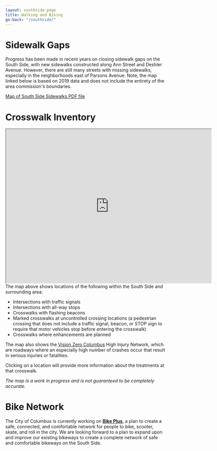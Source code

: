 ```yaml
---
layout: southside-page
title: Walking and Biking
go-back: "/southside/"
---
```


# Sidewalk Gaps
Progress has been made in recent years on closing sidewalk gaps on the South Side, with new sidewalks constructed along Ann Street and Deshler Avenue. However, there are still many streets with missing sidewalks, especially in the neighborhoods east of Parsons Avenue. Note, the map linked below is based on 2019 data and does not include the entirety of the area commission's boundaries.

<a href="https://files.soltesz.xyz/southside/S%20Columbus%20Inventory_sidewalk_v3.pdf" class="stuff__button button"><i class="fas fa-map fa-fw button__icon button__icon--left"></i> Map of South Side Sidewalks  <span class="stuff__link-type">PDF file</span></a>

# Crosswalk Inventory
<div class="map-container">
    <iframe src="https://www.google.com/maps/d/embed?mid=1t0GH7BHKV7hQdGBqkKE7CvFoW3dKvJc&ehbc=2E312F&noprof=1" width="640" height="480" class="embed-map"></iframe>
</div>
The map above shows locations of the following within the South Side and surrounding area:

- Intersections with traffic signals
- Intersections with all-way stops
- Crosswalks with flashing beacons
- Marked crosswalks at uncontrolled crossing locations (a pedestrian crossing that does not include a traffic signal, beacon, or STOP sign to require that motor vehicles stop before entering the crosswalk)
- Crosswalks where enhancements are planned

The map also shows the [Vision Zero Columbus](https://vision-zero-columbus.hub.arcgis.com/) High Injury Network, which are roadways where an especially high number of crashes occur that result in serious injuries or fatalities. 

Clicking on a location will provide more information about the treatments at that crosswalk.

*The map is a work in progress and is not guaranteed to be completely accurate.*

# Bike Network
The City of Columbus is currently working on **[Bike Plus](https://storymaps.arcgis.com/stories/fa0d7f19855a46f5a67ad741da665439?header=false&cover=false)**, a plan to create a safe, connected, and comfortable network for people to bike, scooter, skate, and roll in the city. We are looking forward to a plan to expand upon and improve our existing bikeways to create a complete network of safe and comfortable bikeways on the South Side.